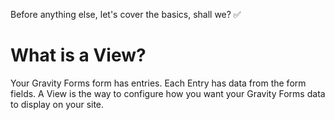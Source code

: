 Before anything else, let's cover the basics, shall we? ✅

# What is a View?

Your Gravity Forms form has entries. Each Entry has data from the form fields. A View is the way to configure how you want your Gravity Forms data to display on your site.

